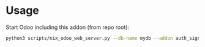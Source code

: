 # Usage

Start Odoo including this addon (from repo root):

```bash
python3 scripts/nix_odoo_web_server.py --db-name mydb --addon auth_signup_verify_email
```
